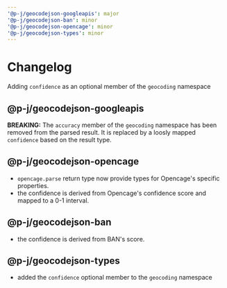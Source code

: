 ```yaml
---
'@p-j/geocodejson-googleapis': major
'@p-j/geocodejson-ban': minor
'@p-j/geocodejson-opencage': minor
'@p-j/geocodejson-types': minor
---
```


# Changelog

Adding `confidence` as an optional member of the `geocoding` namespace

## @p-j/geocodejson-googleapis

**BREAKING:** The `accuracy` member of the `geocoding` namespace has been removed from the parsed result.
It is replaced by a loosly mapped `confidence` based on the result type.

## @p-j/geocodejson-opencage

- `opencage.parse` return type now provide types for Opencage's specific properties.
- the confidence is derived from Opencage's confidence score and mapped to a 0-1 interval.

## @p-j/geocodejson-ban

- the confidence is derived from BAN's score.

## @p-j/geocodejson-types

- added the `confidence` optional member to the `geocoding` namespace
